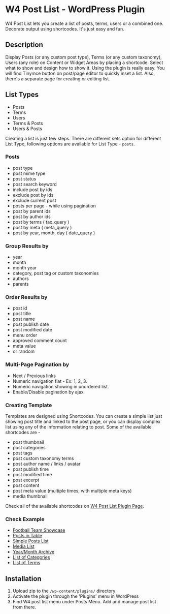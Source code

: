# W4 Post List - WordPress Plugin

W4 Post List lets you create a list of posts, terms, users or a combined one. Decorate output using shortcodes. It's just easy and fun.


## Description

Display Posts (or any custom post type), Terms (or any custom taxonomy), Users (any role) on Content or Widget Areas by placing a shortcode. Select what to show and design how to show it. Using the plugin is really easy. You will find Tinymce button on post/page editor to quickly inset a list. Also, there's a separate page for creating or editing list.

## List Types
* Posts
* Terms
* Users
* Terms & Posts
* Users & Posts

Creating a list is just few steps. There are different sets option for different List Type, following options are available for List Type - `posts`.

### Posts
* post type
* post mime type
* post status
* post search keyword
* include post by ids
* exclude post by ids
* exclude current post
* posts per page - while using pagination
* post by parent ids
* post by author ids
* post by terms ( tax_query )
* post by meta ( meta_query )
* post by year, month, day ( date_query )

### Group Results by
* year
* month
* month year
* category, post tag or custom taxonomies
* authors
* parents

### Order Results by
* post id
* post title
* post name
* post publish date
* post modified date
* menu order
* approved comment count
* meta value
* or random

### Multi-Page Pagination by
* Next / Previous links
* Numeric navigation flat - Ex: 1, 2, 3.
* Numeric navigation showing in unordered list.
* Enable/Disable pagination by ajax


### Creating Template
Templates are designed using Shortcodes. You can create a simple list just showing post title and linked to the post page, or you can display complex list using any of the information relating to post. Some of the available shortcodes are -

* post thumbnail
* post categories
* post tags
* post custom taxonomy terms
* post author name / links / avatar
* post publish time
* post modified time
* post excerpt
* post content
* post meta value (multiple times, with multiple meta keys)
* media thumbnail


Check all of the available shortcodes on [W4 Post List Plugin Page](http://w4dev.com/plugins/w4-post-list).


### Check Example
* [Football Team Showcase](http://w4dev.com/wp/w4-post-list#w4pl-list-07081c7dd0982d2f4a7de78ce2398e8b)
* [Posts in Table](http://w4dev.com/wp/w4-post-list#w4pl-list-a4aad4240af859f0fb3c8b2bfaf56806)
* [Simple Posts List](http://w4dev.com/wp/w4-post-list-examples#example-1)
* [Media List](http://w4dev.com/wp/w4-post-list-examples#example-2)
* [Year/Month Archive](http://w4dev.com/wp/w4-post-list-examples#example-3)
* [List of Categories](http://w4dev.com/wp/w4-post-list-examples#example-4)
* [List of Terms](http://w4dev.com/wp/w4-post-list-examples#example-5)


## Installation
1. Upload zip to the `/wp-content/plugins/` directory
2. Activate the plugin through the 'Plugins' menu in WordPress
3. Find W4 post list menu under Posts Menu. Add and manage post list from there.

